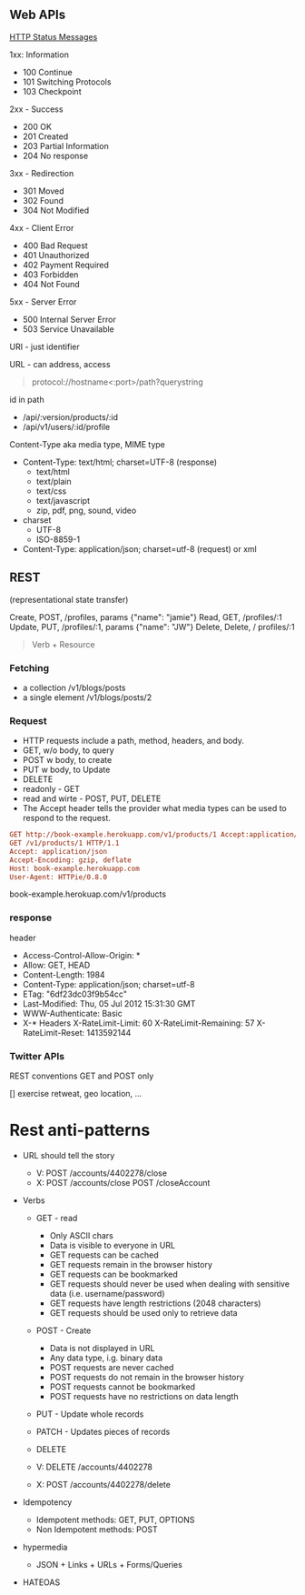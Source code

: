 Web APIs
-----------

[HTTP Status Messages](http://www.w3schools.com/TAGS/ref_httpmessages.asp)

1xx: Information
- 100 Continue
- 101 Switching Protocols
- 103 Checkpoint

2xx - Success	
- 200 OK		
- 201 Created	
- 203 Partial Information
- 204 No response		


3xx - Redirection
- 301 Moved
- 302 Found
- 304 Not Modified

4xx - Client Error
- 400 Bad Request
- 401 Unauthorized	
- 402 Payment Required	
- 403 Forbidden
- 404 Not Found	

5xx - Server Error
- 500 Internal Server Error	
- 503 Service Unavailable	

URI - just identifier

URL - can address, access
> protocol://hostname<:port>/path?querystring

id in  path
- /api/:version/products/:id
- /api/v1/users/:id/profile

Content-Type aka media type, MIME type
- Content-Type: text/html; charset=UTF-8 (response)
  - text/html
  - text/plain
  - text/css
  - text/javascript
  - zip, pdf, png, sound, video
- charset
  - UTF-8
  - ISO-8859-1
- Content-Type: application/json; charset=utf-8 (request) or xml

## REST
(representational state transfer)

Create, POST,   /profiles, params {"name": "jamie"}
Read,   GET,    /profiles/:1
Update, PUT,    /profiles/:1, params {"name": "JW"}
Delete, Delete, / profiles/:1

> Verb + Resource

### Fetching
- a collection /v1/blogs/posts
- a single element /v1/blogs/posts/2


### Request
- HTTP requests include a path, method, headers, and body.
- GET, w/o body, to query
- POST w body, to create
- PUT w body, to Update
- DELETE
- readonly - GET
- read and wirte - POST, PUT, DELETE
- The Accept header tells the provider what media types can be used to respond to the request.

```ini
GET http://book-example.herokuapp.com/v1/products/1 Accept:application/json
GET /v1/products/1 HTTP/1.1
Accept: application/json
Accept-Encoding: gzip, deflate
Host: book-example.herokuapp.com
User-Agent: HTTPie/0.8.0
```
book-example.herokuap.com/v1/products


### response

header
  - Access-Control-Allow-Origin: *
  - Allow: GET, HEAD
  - Content-Length: 1984
  - Content-Type: application/json; charset=utf-8
  - ETag: "6df23dc03f9b54cc"
  - Last-Modified: Thu, 05 Jul 2012 15:31:30 GMT
  - WWW-Authenticate: Basic
  - X-* Headers
    X-RateLimit-Limit: 60
    X-RateLimit-Remaining: 57
    X-RateLimit-Reset: 1413592144
    

### Twitter APIs

REST conventions
GET and POST only


[] exercise retweat, geo location, ...

Rest anti-patterns
====================

- URL should tell the story
  - V: POST /accounts/4402278/close
  - X: POST /accounts/close
       POST /closeAccount

- Verbs
  - GET - read
    - Only ASCII chars
    - Data is visible to everyone in URL
    - GET requests can be cached
    - GET requests remain in the browser history
    - GET requests can be bookmarked
    - GET requests should never be used when dealing with sensitive data (i.e. username/password)
    - GET requests have length restrictions (2048 characters)
    - GET requests should be used only to retrieve data
    
  - POST - Create 
    - Data is not displayed in URL
    - Any data type, i.g. binary data
    - POST requests are never cached
    - POST requests do not remain in the browser history
    - POST requests cannot be bookmarked
    - POST requests have no restrictions on data length
    
  - PUT - Update whole records
  - PATCH - Updates pieces of records
  - DELETE

  - V: DELETE /accounts/4402278
  - X: POST /accounts/4402278/delete

- Idempotency
  - Idempotent methods: GET, PUT, OPTIONS
  - Non Idempotent methods: POST

- hypermedia
  - JSON + Links + URLs + Forms/Queries

- HATEOAS




